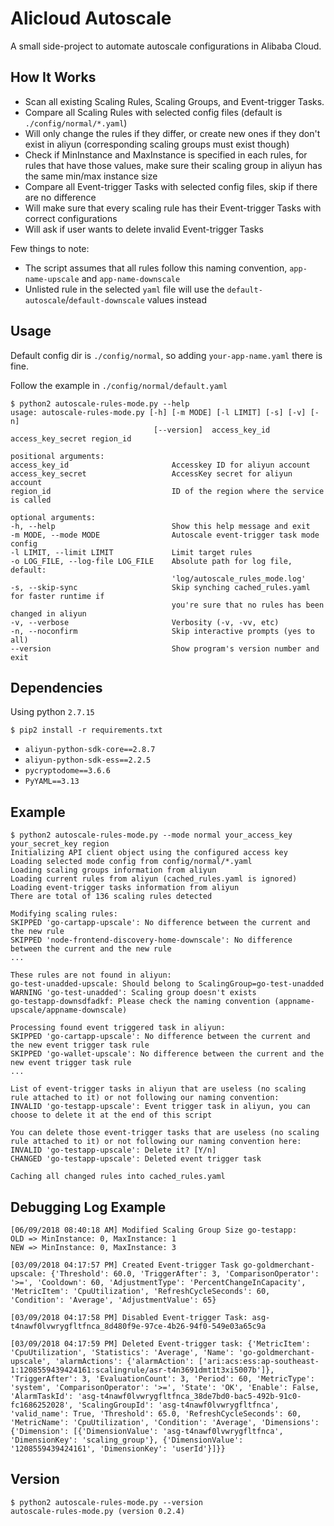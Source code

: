 # Alicloud Autoscale

A small side-project to automate autoscale configurations in Alibaba Cloud.

## How It Works

- Scan all existing Scaling Rules, Scaling Groups, and Event-trigger Tasks.
- Compare all Scaling Rules with selected config files (default is `./config/normal/*.yaml`)
- Will only change the rules if they differ, or create new ones if they don't exist in aliyun (corresponding scaling groups must exist though)
- Check if MinInstance and MaxInstance is specified in each rules, for rules that have those values, make sure their scaling group in aliyun has the same min/max instance size
- Compare all Event-trigger Tasks with selected config files, skip if there are no difference
- Will make sure that every scaling rule has their Event-trigger Tasks with correct configurations
- Will ask if user wants to delete invalid Event-trigger Tasks

Few things to note:
- The script assumes that all rules follow this naming convention, `app-name-upscale` and `app-name-downscale`
- Unlisted rule in the selected `yaml` file will use the `default-autoscale`/`default-downscale` values instead

## Usage

Default config dir is `./config/normal`, so adding `your-app-name.yaml` there is fine.

Follow the example in `./config/normal/default.yaml`

```
$ python2 autoscale-rules-mode.py --help
usage: autoscale-rules-mode.py [-h] [-m MODE] [-l LIMIT] [-s] [-v] [-n]
                                [--version]  access_key_id access_key_secret region_id

positional arguments:
access_key_id                       Accesskey ID for aliyun account
access_key_secret                   AccessKey secret for aliyun account
region_id                           ID of the region where the service is called

optional arguments:
-h, --help                          Show this help message and exit
-m MODE, --mode MODE                Autoscale event-trigger task mode config
-l LIMIT, --limit LIMIT             Limit target rules
-o LOG_FILE, --log-file LOG_FILE    Absolute path for log file, default:
                                    'log/autoscale_rules_mode.log'
-s, --skip-sync                     Skip synching cached_rules.yaml for faster runtime if
                                    you're sure that no rules has been changed in aliyun
-v, --verbose                       Verbosity (-v, -vv, etc)
-n, --noconfirm                     Skip interactive prompts (yes to all)
--version                           Show program's version number and exit
```

## Dependencies

Using python `2.7.15`

`$ pip2 install -r requirements.txt`
- `aliyun-python-sdk-core==2.8.7`
- `aliyun-python-sdk-ess==2.2.5`
- `pycryptodome==3.6.6`
- `PyYAML==3.13`

## Example

```
$ python2 autoscale-rules-mode.py --mode normal your_access_key your_secret_key region
Initializing API client object using the configured access key
Loading selected mode config from config/normal/*.yaml
Loading scaling groups information from aliyun
Loading current rules from aliyun (cached_rules.yaml is ignored)
Loading event-trigger tasks information from aliyun
There are total of 136 scaling rules detected

Modifying scaling rules:
SKIPPED 'go-cartapp-upscale': No difference between the current and the new rule
SKIPPED 'node-frontend-discovery-home-downscale': No difference between the current and the new rule
...

These rules are not found in aliyun:
go-test-unadded-upscale: Should belong to ScalingGroup=go-test-unadded
WARNING 'go-test-unadded': Scaling group doesn't exists
go-testapp-downsdfadkf: Please check the naming convention (appname-upscale/appname-downscale)

Processing found event triggered task in aliyun:
SKIPPED 'go-cartapp-upscale': No difference between the current and the new event trigger task rule
SKIPPED 'go-wallet-upscale': No difference between the current and the new event trigger task rule
...

List of event-trigger tasks in aliyun that are useless (no scaling rule attached to it) or not following our naming convention:
INVALID 'go-testapp-upscale': Event trigger task in aliyun, you can choose to delete it at the end of this script

You can delete those event-trigger tasks that are useless (no scaling rule attached to it) or not following our naming convention here:
INVALID 'go-testapp-upscale': Delete it? [Y/n]
CHANGED 'go-testapp-upscale': Deleted event trigger task

Caching all changed rules into cached_rules.yaml
```

## Debugging Log Example

```
[06/09/2018 08:40:18 AM] Modified Scaling Group Size go-testapp:
OLD => MinInstance: 0, MaxInstance: 1
NEW => MinInstance: 0, MaxInstance: 3

[03/09/2018 04:17:57 PM] Created Event-trigger Task go-goldmerchant-upscale: {'Threshold': 60.0, 'TriggerAfter': 3, 'ComparisonOperator': '>=', 'Cooldown': 60, 'AdjustmentType': 'PercentChangeInCapacity', 'MetricItem': 'CpuUtilization', 'RefreshCycleSeconds': 60, 'Condition': 'Average', 'AdjustmentValue': 65}

[03/09/2018 04:17:58 PM] Disabled Event-trigger Task: asg-t4nawf0lvwrygfltfnca_8d480f9e-97ce-4b26-94f0-549e03a65c9a

[03/09/2018 04:17:59 PM] Deleted Event-trigger task: {'MetricItem': 'CpuUtilization', 'Statistics': 'Average', 'Name': 'go-goldmerchant-upscale', 'alarmActions': {'alarmAction': ['ari:acs:ess:ap-southeast-1:1208559439424161:scalingrule/asr-t4n3691dmt1t3xi5007b']}, 'TriggerAfter': 3, 'EvaluationCount': 3, 'Period': 60, 'MetricType': 'system', 'ComparisonOperator': '>=', 'State': 'OK', 'Enable': False, 'AlarmTaskId': 'asg-t4nawf0lvwrygfltfnca_38de7bd0-bac5-492b-91c0-fc1686252028', 'ScalingGroupId': 'asg-t4nawf0lvwrygfltfnca', 'valid_name': True, 'Threshold': 65.0, 'RefreshCycleSeconds': 60, 'MetricName': 'CpuUtilization', 'Condition': 'Average', 'Dimensions': {'Dimension': [{'DimensionValue': 'asg-t4nawf0lvwrygfltfnca', 'DimensionKey': 'scaling_group'}, {'DimensionValue': '1208559439424161', 'DimensionKey': 'userId'}]}}
```

## Version

```
$ python2 autoscale-rules-mode.py --version
autoscale-rules-mode.py (version 0.2.4)
```
